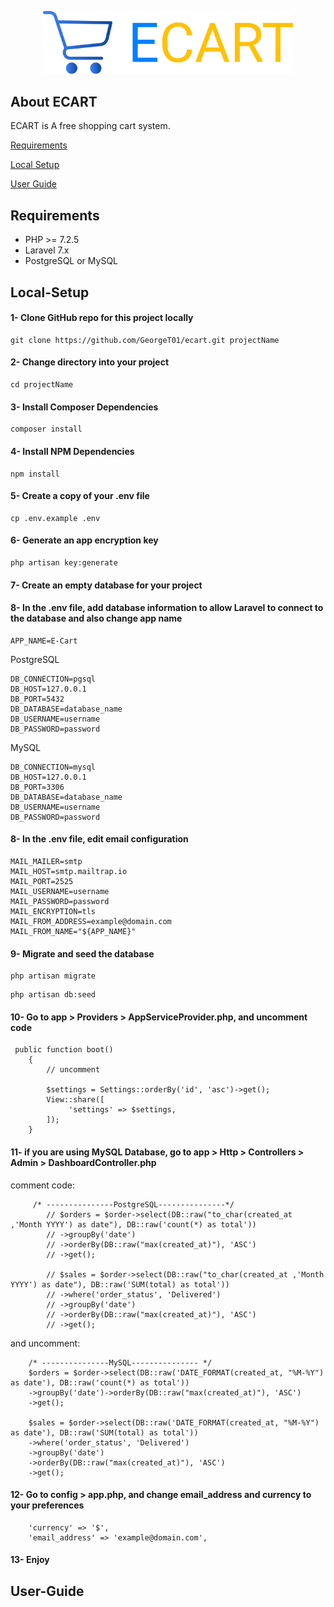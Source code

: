 <p align="center"><img src="https://raw.githubusercontent.com/GeorgeT01/ecart/master/redmecontent/ecart-banner.svg" width="400"></p>


## About ECART

ECART is A free shopping cart system.

[Requirements](#Requirements)

[Local Setup](#Local-Setup)

[User Guide](#User-Guide)


## Requirements

- PHP >= 7.2.5
- Laravel 7.x
- PostgreSQL or MySQL


## Local-Setup
#### 1- Clone GitHub repo for this project locally
```
git clone https://github.com/GeorgeT01/ecart.git projectName
```
#### 2- Change directory into your project
```
cd projectName
```
#### 3- Install Composer Dependencies
```
composer install
```
#### 4- Install NPM Dependencies
```
npm install
```
#### 5- Create a copy of your .env file
```
cp .env.example .env
```
#### 6- Generate an app encryption key
```
php artisan key:generate
```

#### 7- Create an empty database for your project

#### 8- In the .env file, add database information to allow Laravel to connect to the database and also change app name

```
APP_NAME=E-Cart
```
PostgreSQL
```
DB_CONNECTION=pgsql
DB_HOST=127.0.0.1
DB_PORT=5432
DB_DATABASE=database_name
DB_USERNAME=username
DB_PASSWORD=password
```

MySQL
```
DB_CONNECTION=mysql
DB_HOST=127.0.0.1
DB_PORT=3306
DB_DATABASE=database_name
DB_USERNAME=username
DB_PASSWORD=password
```
#### 8- In the .env file, edit email configuration
```
MAIL_MAILER=smtp
MAIL_HOST=smtp.mailtrap.io
MAIL_PORT=2525
MAIL_USERNAME=username
MAIL_PASSWORD=password
MAIL_ENCRYPTION=tls
MAIL_FROM_ADDRESS=example@domain.com
MAIL_FROM_NAME="${APP_NAME}"
```
#### 9- Migrate and seed the database
```
php artisan migrate
```
```
php artisan db:seed
```
#### 10- Go to app > Providers > AppServiceProvider.php, and uncomment code 
```
 public function boot()
    {
        // uncomment
        
        $settings = Settings::orderBy('id', 'asc')->get();
        View::share([
             'settings' => $settings,
        ]);
    }
```
#### 11- if you are using MySQL Database, go to app > Http > Controllers > Admin > DashboardController.php
comment code:
```
     /* ---------------PostgreSQL---------------*/
        // $orders = $order->select(DB::raw("to_char(created_at ,'Month YYYY') as date"), DB::raw('count(*) as total'))
        // ->groupBy('date')
        // ->orderBy(DB::raw("max(created_at)"), 'ASC')
        // ->get();

        // $sales = $order->select(DB::raw("to_char(created_at ,'Month YYYY') as date"), DB::raw('SUM(total) as total'))
        // ->where('order_status', 'Delivered')
        // ->groupBy('date')
        // ->orderBy(DB::raw("max(created_at)"), 'ASC')
        // ->get();
```
and uncomment: 
```
    /* ---------------MySQL--------------- */
    $orders = $order->select(DB::raw('DATE_FORMAT(created_at, "%M-%Y") as date'), DB::raw('count(*) as total'))
    ->groupBy('date')->orderBy(DB::raw("max(created_at)"), 'ASC')
    ->get();

    $sales = $order->select(DB::raw('DATE_FORMAT(created_at, "%M-%Y") as date'), DB::raw('SUM(total) as total'))
    ->where('order_status', 'Delivered')
    ->groupBy('date')
    ->orderBy(DB::raw("max(created_at)"), 'ASC')
    ->get();
```
#### 12- Go to config > app.php, and change email_address and currency to your preferences
```
    'currency' => '$',
    'email_address' => 'example@domain.com', 
```
#### 13- Enjoy


## User-Guide


